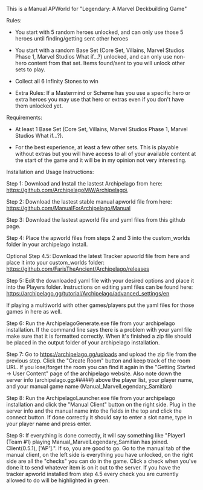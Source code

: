 This is a Manual APWorld for "Legendary: A Marvel Deckbuilding Game"

Rules: 

- You start with 5 random heroes unlocked, and can only use those 5 heroes until finding/getting sent other heroes

- You start with a random Base Set (Core Set, Villains, Marvel Studios Phase 1, Marvel Studios What if...?) unlocked, and can only use non-hero content from that set. Items found/sent to you will unlock other sets to play.

- Collect all 6 Infinity Stones to win

- Extra Rules: If a Mastermind or Scheme has you use a specific hero or extra heroes you may use that hero or extras even if you don't have them unlocked yet.

Requirements:

- At least 1 Base Set (Core Set, Villains, Marvel Studios Phase 1, Marvel Studios What if...?).

- For the best experience, at least a few other sets. This is playable without extras but you will have access to all of your available content at the start of the game and it will be in my opinion not very interesting.

Installation and Usage Instructions:

Step 1: Download and Install the lastest Archipelago from here: https://github.com/ArchipelagoMW/Archipelago\

Step 2: Download the lastest stable manual apworld file from here: https://github.com/ManualForArchipelago/Manual

Step 3: Download the lastest apworld file and yaml files from this github page.

Step 4: Place the apworld files from steps 2 and 3 into the custom_worlds folder in your archipelago install.

Optional Step 4.5: Download the latest Tracker apworld file from here and place it into your custom_worlds folder: https://github.com/FarisTheAncient/Archipelago/releases

Step 5: Edit the downloaded yaml file with your desired options and place it into the Players folder. Instructions on editing yaml files can be found here: https://archipelago.gg/tutorial/Archipelago/advanced_settings/en

If playing a multiworld with other games/players put the yaml files for those games in here as well. 

Step 6: Run the ArchipelagoGenerate.exe file from your archipelago installation. If the command line says there is a problem with your yaml file make sure that it is formatted correctly. When it's finished a zip file should be placed in the output folder of your archipelago installation. 

Step 7: Go to https://archipelago.gg/uploads and upload the zip file from the previous step. Click the "Create Room" button and keep track of the room URL. If you lose/forget the room you can find it again in the "Getting Started -> User Content" page of the archipelago website. Also note down the server info (archipelago.gg:#####) above the player list, your player name, and your manual game name (Manual_MarvelLegendary_Samitian)

Step 8: Run the ArchipelagoLauncher.exe file from your archipelago installation and click the "Manual Client" button on the right side. Plug in the server info and the manual name into the fields in the top and click the connect button. If done correctly it should say to enter a slot name, type in your player name and press enter.

Step 9: If everything is done correctly, it will say something like "Player1 (Team #1) playing Manual_MarvelLegendary_Samitian has joined. Client(0.5.1), ['AP'].". If so, you are good to go. Go to the manual tab of the manual client, on the left side is everything you have unlocked, on the right side are all the "checks" you can do in the game. Click a check when you've done it to send whatever item is on it out to the server. If you have the tracker apworld installed from step 4.5 every check you are currently allowed to do will be highlighted in green. 
